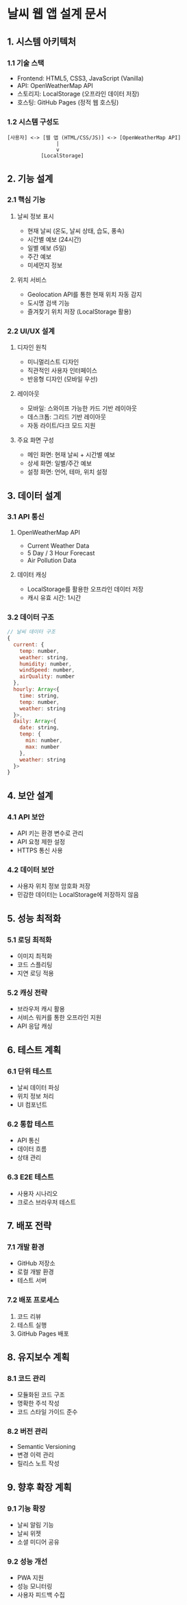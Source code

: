 # 날씨 웹 앱 설계 문서

## 1. 시스템 아키텍처

### 1.1 기술 스택
- Frontend: HTML5, CSS3, JavaScript (Vanilla)
- API: OpenWeatherMap API
- 스토리지: LocalStorage (오프라인 데이터 저장)
- 호스팅: GitHub Pages (정적 웹 호스팅)

### 1.2 시스템 구성도
```
[사용자] <-> [웹 앱 (HTML/CSS/JS)] <-> [OpenWeatherMap API]
                |
                v
           [LocalStorage]
```

## 2. 기능 설계

### 2.1 핵심 기능
1. 날씨 정보 표시
   - 현재 날씨 (온도, 날씨 상태, 습도, 풍속)
   - 시간별 예보 (24시간)
   - 일별 예보 (5일)
   - 주간 예보
   - 미세먼지 정보

2. 위치 서비스
   - Geolocation API를 통한 현재 위치 자동 감지
   - 도시명 검색 기능
   - 즐겨찾기 위치 저장 (LocalStorage 활용)

### 2.2 UI/UX 설계
1. 디자인 원칙
   - 미니멀리스트 디자인
   - 직관적인 사용자 인터페이스
   - 반응형 디자인 (모바일 우선)

2. 레이아웃
   - 모바일: 스와이프 가능한 카드 기반 레이아웃
   - 데스크톱: 그리드 기반 레이아웃
   - 자동 라이트/다크 모드 지원

3. 주요 화면 구성
   - 메인 화면: 현재 날씨 + 시간별 예보
   - 상세 화면: 일별/주간 예보
   - 설정 화면: 언어, 테마, 위치 설정

## 3. 데이터 설계

### 3.1 API 통신
1. OpenWeatherMap API
   - Current Weather Data
   - 5 Day / 3 Hour Forecast
   - Air Pollution Data

2. 데이터 캐싱
   - LocalStorage를 활용한 오프라인 데이터 저장
   - 캐시 유효 시간: 1시간

### 3.2 데이터 구조
```javascript
// 날씨 데이터 구조
{
  current: {
    temp: number,
    weather: string,
    humidity: number,
    windSpeed: number,
    airQuality: number
  },
  hourly: Array<{
    time: string,
    temp: number,
    weather: string
  }>,
  daily: Array<{
    date: string,
    temp: {
      min: number,
      max: number
    },
    weather: string
  }>
}
```

## 4. 보안 설계

### 4.1 API 보안
- API 키는 환경 변수로 관리
- API 요청 제한 설정
- HTTPS 통신 사용

### 4.2 데이터 보안
- 사용자 위치 정보 암호화 저장
- 민감한 데이터는 LocalStorage에 저장하지 않음

## 5. 성능 최적화

### 5.1 로딩 최적화
- 이미지 최적화
- 코드 스플리팅
- 지연 로딩 적용

### 5.2 캐싱 전략
- 브라우저 캐시 활용
- 서비스 워커를 통한 오프라인 지원
- API 응답 캐싱

## 6. 테스트 계획

### 6.1 단위 테스트
- 날씨 데이터 파싱
- 위치 정보 처리
- UI 컴포넌트

### 6.2 통합 테스트
- API 통신
- 데이터 흐름
- 상태 관리

### 6.3 E2E 테스트
- 사용자 시나리오
- 크로스 브라우저 테스트

## 7. 배포 전략

### 7.1 개발 환경
- GitHub 저장소
- 로컬 개발 환경
- 테스트 서버

### 7.2 배포 프로세스
1. 코드 리뷰
2. 테스트 실행
3. GitHub Pages 배포

## 8. 유지보수 계획

### 8.1 코드 관리
- 모듈화된 코드 구조
- 명확한 주석 작성
- 코드 스타일 가이드 준수

### 8.2 버전 관리
- Semantic Versioning
- 변경 이력 관리
- 릴리스 노트 작성

## 9. 향후 확장 계획

### 9.1 기능 확장
- 날씨 알림 기능
- 날씨 위젯
- 소셜 미디어 공유

### 9.2 성능 개선
- PWA 지원
- 성능 모니터링
- 사용자 피드백 수집 